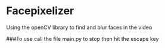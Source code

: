 # Facepixelizer
Using the openCV library to find and blur faces in the video


###To use call the file main.py to stop then hit the escape key